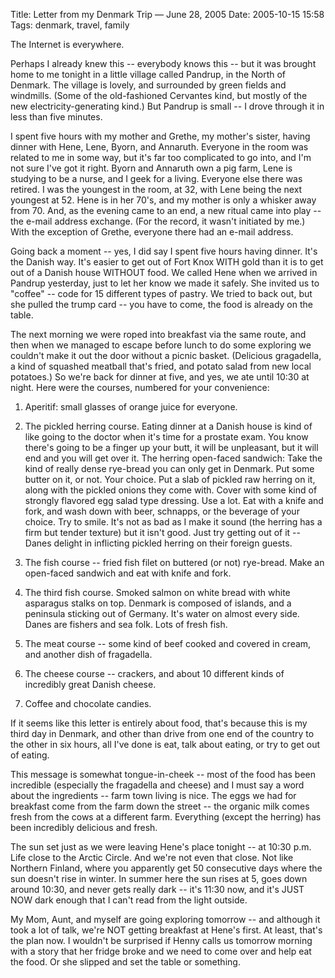 Title: Letter from my Denmark Trip — June 28, 2005
Date: 2005-10-15 15:58
Tags: denmark, travel, family

The Internet is everywhere.

Perhaps I already knew this -- everybody knows this -- but it was
brought home to me tonight in a little village called Pandrup, in the
North of Denmark. The village is lovely, and surrounded by green fields
and windmills. (Some of the old-fashioned Cervantes kind, but mostly of
the new electricity-generating kind.) But Pandrup is small -- I drove
through it in less than five minutes.

I spent five hours with my mother and Grethe, my mother's sister, having
dinner with Hene, Lene, Byorn, and Annaruth. Everyone in the room was
related to me in some way, but it's far too complicated to go into, and
I'm not sure I've got it right. Byorn and Annaruth own a pig farm, Lene
is studying to be a nurse, and I geek for a living. Everyone else there
was retired. I was the youngest in the room, at 32, with Lene being the
next youngest at 52. Hene is in her 70's, and my mother is only a
whisker away from 70. And, as the evening came to an end, a new ritual
came into play -- the e-mail address exchange. (For the record, it
wasn't initiated by me.) With the exception of Grethe, everyone there
had an e-mail address.

Going back a moment -- yes, I did say I spent five hours having dinner.
It's the Danish way. It's easier to get out of Fort Knox WITH gold than
it is to get out of a Danish house WITHOUT food. We called Hene when we
arrived in Pandrup yesterday, just to let her know we made it safely.
She invited us to "coffee" -- code for 15 different types of pastry. We
tried to back out, but she pulled the trump card -- you have to come,
the food is already on the table.

The next morning we were roped into breakfast via the same route, and
then when we managed to escape before lunch to do some exploring we
couldn't make it out the door without a picnic basket. (Delicious
gragadella, a kind of squashed meatball that's fried, and potato salad
from new local potatoes.) So we're back for dinner at five, and yes, we
ate until 10:30 at night. Here were the courses, numbered for your
convenience:

1. Aperitif: small glasses of orange juice for everyone.

2. The pickled herring course. Eating dinner at a Danish house is kind
of like going to the doctor when it's time for a prostate exam. You know
there's going to be a finger up your butt, it will be unpleasant, but it
will end and you will get over it. The herring open-faced sandwich: Take
the kind of really dense rye-bread you can only get in Denmark. Put some
butter on it, or not. Your choice. Put a slab of pickled raw herring on
it, along with the pickled onions they come with. Cover with some kind
of strongly flavored egg salad type dressing. Use a lot. Eat with a
knife and fork, and wash down with beer, schnapps, or the beverage of
your choice. Try to smile. It's not as bad as I make it sound (the
herring has a firm but tender texture) but it isn't good. Just try
getting out of it -- Danes delight in inflicting pickled herring on
their foreign guests.

3. The fish course -- fried fish filet on buttered (or not) rye-bread.
Make an open-faced sandwich and eat with knife and fork.

4. The third fish course. Smoked salmon on white bread with white
asparagus stalks on top. Denmark is composed of islands, and a peninsula
sticking out of Germany. It's water on almost every side. Danes are
fishers and sea folk. Lots of fresh fish.

5. The meat course -- some kind of beef cooked and covered in cream, and
another dish of fragadella.

6. The cheese course -- crackers, and about 10 different kinds of
incredibly great Danish cheese.

7. Coffee and chocolate candies.

If it seems like this letter is entirely about food, that's because this
is my third day in Denmark, and other than drive from one end of the
country to the other in six hours, all I've done is eat, talk about
eating, or try to get out of eating.

This message is somewhat tongue-in-cheek -- most of the food has been
incredible (especially the fragadella and cheese) and I must say a word
about the ingredients -- farm town living is nice. The eggs we had for
breakfast come from the farm down the street -- the organic milk comes
fresh from the cows at a different farm. Everything (except the herring)
has been incredibly delicious and fresh.

The sun set just as we were leaving Hene's place tonight -- at 10:30
p.m. Life close to the Arctic Circle. And we're not even that close. Not
like Northern Finland, where you apparently get 50 consecutive days
where the sun doesn't rise in winter. In summer here the sun rises at 5,
goes down around 10:30, and never gets really dark -- it's 11:30 now,
and it's JUST NOW dark enough that I can't read from the light outside.

My Mom, Aunt, and myself are going exploring tomorrow -- and although it
took a lot of talk, we're NOT getting breakfast at Hene's first. At
least, that's the plan now. I wouldn't be surprised if Henny calls us
tomorrow morning with a story that her fridge broke and we need to come
over and help eat the food. Or she slipped and set the table or
something.
